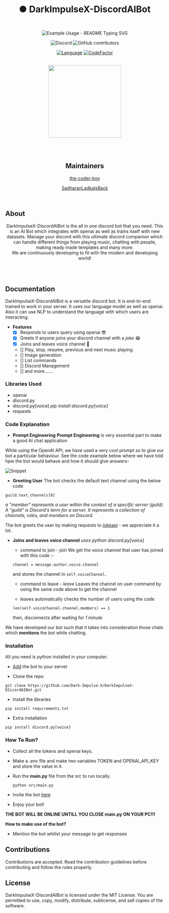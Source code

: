 <div align="center">

<h1>● DarkImpulseX-DiscordAIBot</h1>
</br>
  
<p align="center">
  <img src="https://readme-typing-svg.demolab.com/?lines=The,+Ultimate!;+Discord Companion&font=Fira%20Code&center=true&width=380&height=50&duration=4000&pause=1000" alt="Example Usage - README Typing SVG">
</p>
  
  <img alt="Discord" src="https://img.shields.io/discord/1171866074338299974?style=for-the-badge">
  
  <img alt="GitHub contributors" src="https://img.shields.io/github/contributors-anon/Dark-Impulse-X/DarkImpulseX-DIscordAIBot?style=for-the-badge">
  
  <a href="https://github.com/Dark-Impulse-X/DarkImpulseX-DiscordAIBot"><img src="https://img.shields.io/badge/Language-python-green.svg?style=for-the-badge" alt="Language"></a>
  <a href="https://www.codefactor.io/repository/github/dark-impulse-x/darkimpulsex-discordaibot/overview/master"><img src="https://www.codefactor.io/repository/github/dark-impulse-x/darkimpulsex-discordaibot/badge/master?style=for-the-badge" alt="CodeFactor" /></a>
  
</div>
</br>
<div align="center">

<img src="https://github.com/Dark-Impulse-X/DarkImpulseX-DIscordAIBot/assets/145888668/ea46a340-2b23-4aef-8537-b4b6b6aaea8f" width="230" height="230">

</div>

</br></br>

<h2 align="center"> Maintainers </h2>
<div align="center">
  <a href="https://github.com/the-coder-boy">the-coder-boy</a>          
  
  <a href="https://github.com/SadharanLadkaIsBack">SadharanLadkaIsBack</a>
  </div>

</br>

<h2>About </h2>
<div align="center">
  DarkImpulseX-DiscordAIBot is the all in one discord bot that you need. This is an AI Bot which integrates with openai as well as trains itself with new datasets.
  Manage your discord with this ultimate discord companion which can handle different things from playing music, chatting with people, making ready made templates and many more.
</br> We are continuously developing to fit with the modern and developing world!
</div>

</br></br>

## Documentation
DarkImpulseX-DiscordAIBot is a versatile discord bot. 
It is end-to-end trained to work in your server. It uses our language model as well as openai. Also it can use NLP to understand the language with which users are interacting.

- **Features**
  - [x] Responds to users query using openai 😎
  - [x] Greets if anyone joins your discord channel with a *joke* 😂
  - [x] Joins and leaves voice channel 📣
  - [] Play, stop, resume, previous and next music playing
  - [] Image generation
  - [] List commands
  - [] Discord Management
  - [] and more.......

### Libraries Used 
- openai
- discord.py
- discord.py[voice] *pip install discord.py[voice]*
- requests

### Code Explanation
- **Prompt Engineering**
**Prompt Engineering** is very essential part to make a good AI chat application

While using the OpenAI API, we have used a very cool prompt so to give our bot a particular behaviour. See the code example below where we have told hpw the bot would behave and how it should give answers- 

![Snippet](https://github.com/Dark-Impulse-X/DarkImpulseX-DIscordAIBot/assets/133076612/0cd59bc0-a886-4f01-a7de-7d61fc6e824e)


- **Greeting User**
The bot checks the default text channel using the below code
```
guild.text_channels[0]
```
*a "member" represents a user within the context of a specific server (guild)*
*A "guild" is Discord's term for a server. It represents a collection of channels, roles, and members on Discord.*

The bot greets the user by making requests to [jokeapi](https://v2.jokeapi.dev/) - we appreciate it a lot.

- **Joins and leaves voice channel** 
*uses python discord.py[voice]*
  - command to join - *join*
  We get the voice channel that user has joined with this code :- 
  ```
  channel = message.author.voice.channel
  ```
  and stores the channel in `self.voiceChannel`.

  - command to leave - *leave*
  Leaves the channel on user command by using the same code above to get the channel

  - leaves automatically
  checks the number of users using the code
  ```
  len(self.voiceChannel.channel.members) == 1
  ```
  then, disconnects after waiting for *1 minute*



We have developed our bot such that it takes into consideration those chats which **mentions** the bot while chatting.


### Installation
All you need is python installed in your computer.

- [Add](https://tinyurl.com/darkimpulsex) the bot to your server


- Clone the repo
  
``` shell
git clone https://github.com/Dark-Impulse-X/DarkImpulseX-DIscordAIBot.git
```

- Install the libraries
```
pip install requirements.txt
```

- Extra installation
```
pip install discord.py[voice]
```

### How To Run?

- Collect all the tokens and openai keys.

- Make a .env file and make two variables TOKEN and OPENAI_API_KEY and store the value in it.
  
- Run the **main.py** file from the src to run locally.
  ```
  python src/main.py
  ```

- Invite the bot [here](https://tinyurl.com/darkimpulsex)

- Enjoy your bot!


**THE BOT WILL BE ONLINE UNTILL YOU CLOSE main.py ON YOUR PC!!!**

**How to make use of the bot?**

- Mention the bot whilist your message to get responses


## Contributions
Contributions are accepted. Read the contribution guidelines before contributing and follow the rules properly.

## License
DarkImpulseX-DiscordAIBot is licensed under the MIT License. You are permitted to use, copy, modify, distribute, sublicense, and sell copies of the software.
